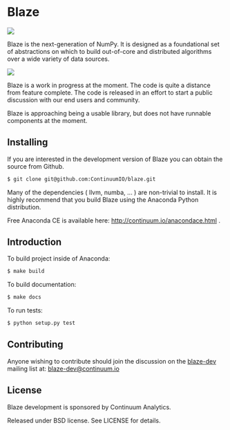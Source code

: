 Blaze
=====

![](https://raw.github.com/ContinuumIO/blaze/master/docs/source/svg/numpy_plus.png)

Blaze is the next-generation of NumPy. It is designed as a foundational
set of abstractions on which to build out-of-core and distributed
algorithms over a wide variety of data sources.

![](https://raw.github.com/ContinuumIO/blaze/master/docs/source/svg/sources.png)

Blaze is a work in progress at the moment. The code is quite a distance
from feature complete. The code is released in an effort to start a
public discussion with our end users and community.

Blaze is approaching being a usable library, but does not have runnable
components at the moment.

Installing
----------

If you are interested in the development version of Blaze you can
obtain the source from Github.

```bash
$ git clone git@github.com:ContinuumIO/blaze.git
```

Many of the dependencies ( llvm, numba, ... ) are non-trivial to
install. It is highly recommend that you build Blaze using the Anaconda
Python distribution.

Free Anaconda CE is available here: http://continuum.io/anacondace.html .

Introduction
------------

To build project inside of Anaconda:

```bash
$ make build
```

To build documentation:

```bash
$ make docs
```

To run tests:

```bash
$ python setup.py test
```

Contributing
------------

Anyone wishing to contribute should join the discussion on the
[blaze-dev](https://groups.google.com/a/continuum.io/forum/#!forum/blaze-dev)
mailing list at: blaze-dev@continuum.io

License
-------

Blaze development is sponsored by Continuum Analytics.

Released under BSD license. See LICENSE for details.
